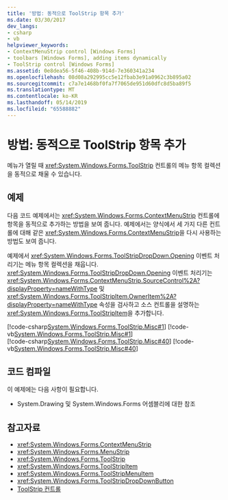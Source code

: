 ```yaml
---
title: '방법: 동적으로 ToolStrip 항목 추가'
ms.date: 03/30/2017
dev_langs:
- csharp
- vb
helpviewer_keywords:
- ContextMenuStrip control [Windows Forms]
- toolbars [Windows Forms], adding items dynamically
- ToolStrip control [Windows Forms]
ms.assetid: 0e8dea56-5f46-408b-914d-7e360341a234
ms.openlocfilehash: 08d08a292995cc5e12fbab3e91a0962c3b895a02
ms.sourcegitcommit: c7a7e1468bf0fa7f7065de951d60dfc8d5ba89f5
ms.translationtype: MT
ms.contentlocale: ko-KR
ms.lasthandoff: 05/14/2019
ms.locfileid: "65588882"
---
```

# <a name="how-to-add-toolstrip-items-dynamically"></a>방법: 동적으로 ToolStrip 항목 추가
메뉴가 열릴 때 <xref:System.Windows.Forms.ToolStrip> 컨트롤의 메뉴 항목 컬렉션을 동적으로 채울 수 있습니다.  
  
## <a name="example"></a>예제  
 다음 코드 예제에서는 <xref:System.Windows.Forms.ContextMenuStrip> 컨트롤에 항목을 동적으로 추가하는 방법을 보여 줍니다. 예제에서는 양식에서 세 가지 다른 컨트롤에 대해 같은 <xref:System.Windows.Forms.ContextMenuStrip>을 다시 사용하는 방법도 보여 줍니다.  
  
 예제에서 <xref:System.Windows.Forms.ToolStripDropDown.Opening> 이벤트 처리기는 메뉴 항목 컬렉션을 채웁니다. <xref:System.Windows.Forms.ToolStripDropDown.Opening> 이벤트 처리기는 <xref:System.Windows.Forms.ContextMenuStrip.SourceControl%2A?displayProperty=nameWithType> 및 <xref:System.Windows.Forms.ToolStripItem.OwnerItem%2A?displayProperty=nameWithType> 속성을 검사하고 소스 컨트롤을 설명하는 <xref:System.Windows.Forms.ToolStripItem>을 추가합니다.  
  
 [!code-csharp[System.Windows.Forms.ToolStrip.Misc#1](~/samples/snippets/csharp/VS_Snippets_Winforms/System.Windows.Forms.ToolStrip.Misc/CS/Program.cs#1)]
 [!code-vb[System.Windows.Forms.ToolStrip.Misc#1](~/samples/snippets/visualbasic/VS_Snippets_Winforms/System.Windows.Forms.ToolStrip.Misc/VB/Program.vb#1)]  
[!code-csharp[System.Windows.Forms.ToolStrip.Misc#40](~/samples/snippets/csharp/VS_Snippets_Winforms/System.Windows.Forms.ToolStrip.Misc/CS/Program.cs#40)]
[!code-vb[System.Windows.Forms.ToolStrip.Misc#40](~/samples/snippets/visualbasic/VS_Snippets_Winforms/System.Windows.Forms.ToolStrip.Misc/VB/Program.vb#40)]  
  
## <a name="compiling-the-code"></a>코드 컴파일  
 이 예제에는 다음 사항이 필요합니다.  
  
- System.Drawing 및 System.Windows.Forms 어셈블리에 대한 참조  
  
## <a name="see-also"></a>참고자료

- <xref:System.Windows.Forms.ContextMenuStrip>
- <xref:System.Windows.Forms.MenuStrip>
- <xref:System.Windows.Forms.ToolStrip>
- <xref:System.Windows.Forms.ToolStripItem>
- <xref:System.Windows.Forms.ToolStripMenuItem>
- <xref:System.Windows.Forms.ToolStripDropDownButton>
- [ToolStrip 컨트롤](toolstrip-control-windows-forms.md)
